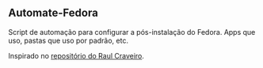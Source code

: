## Automate-Fedora

Script de automação para configurar a pós-instalação do Fedora. Apps que uso, pastas que uso por padrão, etc.

Inspirado no [repositório do Raul Craveiro](https://github.com/raulcraveiro/automate-fedora). 
